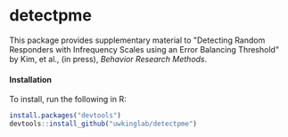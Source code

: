 # detectpme

This package provides supplementary material to "Detecting Random Responders with Infrequency Scales using an Error Balancing Threshold" by Kim, et al., (in press), *Behavior Research Methods*.

#### Installation

To install, run the following in R:
```r
install.packages("devtools")
devtools::install_github("uwkinglab/detectpme")
```
